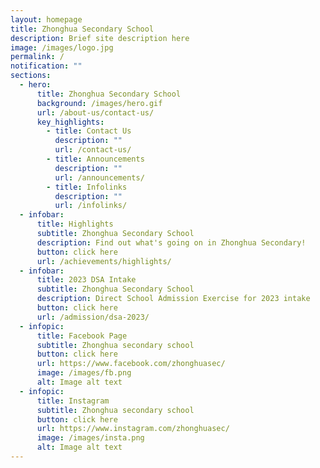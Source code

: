 ```yaml
---
layout: homepage
title: Zhonghua Secondary School
description: Brief site description here
image: /images/logo.jpg
permalink: /
notification: ""
sections:
  - hero:
      title: Zhonghua Secondary School
      background: /images/hero.gif
      url: /about-us/contact-us/
      key_highlights:
        - title: Contact Us
          description: ""
          url: /contact-us/
        - title: Announcements
          description: ""
          url: /announcements/
        - title: Infolinks
          description: ""
          url: /infolinks/
  - infobar:
      title: Highlights
      subtitle: Zhonghua Secondary School
      description: Find out what's going on in Zhonghua Secondary!
      button: click here
      url: /achievements/highlights/
  - infobar:
      title: 2023 DSA Intake
      subtitle: Zhonghua Secondary School
      description: Direct School Admission Exercise for 2023 intake
      button: click here
      url: /admission/dsa-2023/
  - infopic:
      title: Facebook Page
      subtitle: Zhonghua secondary school
      button: click here
      url: https://www.facebook.com/zhonghuasec/
      image: /images/fb.png
      alt: Image alt text
  - infopic:
      title: Instagram
      subtitle: Zhonghua secondary school
      button: click here
      url: https://www.instagram.com/zhonghuasec/
      image: /images/insta.png
      alt: Image alt text
---
```

